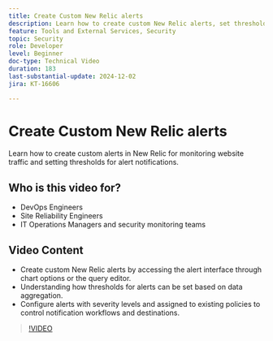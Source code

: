 ```yaml
---
title: Create Custom New Relic alerts
description: Learn how to create custom New Relic alerts, set thresholds, and configure notifications to monitor your data effectively. Perfect for optimizing site performance.
feature: Tools and External Services, Security
topic: Security
role: Developer
level: Beginner
doc-type: Technical Video
duration: 183
last-substantial-update: 2024-12-02
jira: KT-16606

---
```


# Create Custom New Relic alerts

Learn how to create custom alerts in New Relic for monitoring website traffic and setting thresholds for alert notifications.

## Who is this video for?

* DevOps Engineers
* Site Reliability Engineers
* IT Operations Managers and security monitoring teams

## Video Content

* Create custom New Relic alerts by accessing the alert interface through chart options or the query editor.
* Understanding how thresholds for alerts can be set based on data aggregation.
* Configure alerts with severity levels and assigned to existing policies to control notification workflows and destinations. 

>[!VIDEO](https://video.tv.adobe.com/v/3440771?learn=on)
